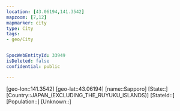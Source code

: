 ```yaml
---
location: [43.06194,141.3542]
mapzoom: [7,12] 
mapmarker: city 
type: City
tags:
- geo/City


SpocWebEntityId: 33949
isDeleted: false
confidential: public

---
```

[geo-lon::141.3542]
[geo-lat::43.06194]
[name::Sapporo]
[State::]
[Country::JAPAN_(EXCLUDING_THE_RUYUKU_ISLANDS)]
[StateId::]
[Population::]
[Unknown::]

